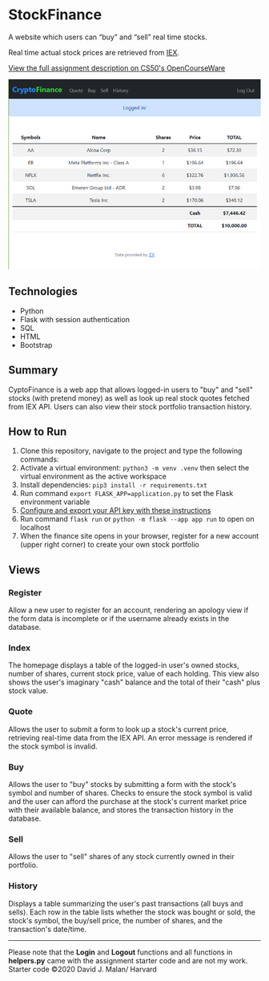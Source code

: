 # StockFinance

A website which users can “buy” and “sell” real time stocks.

Real time actual stock prices are retrieved from [IEX](https://iexcloud.io).

[View the full assignment description on CS50's OpenCourseWare](https://cs50.harvard.edu/x/2020/tracks/web/finance/)

<img src="cryptoFinance.png" alt="crypto_finance">

## Technologies
* Python
* Flask with session authentication
* SQL
* HTML
* Bootstrap


## Summary
CyptoFinance is a web app that allows logged-in users to "buy" and "sell" stocks (with pretend money) as well as look up real stock quotes fetched from IEX API. Users can also view their stock portfolio transaction history.

## How to Run
1. Clone this repository, navigate to the project and type the following commands:
2. Activate a virtual environment: ```python3 -m venv .venv``` then select the virtual environment as the active workspace
3. Install dependencies: ```pip3 install -r requirements.txt```
4. Run command ```export FLASK_APP=application.py``` to set the Flask environment variable
5. <a href="https://cs50.harvard.edu/x/2020/tracks/web/finance/#configuring">Configure and export your API key with these instructions</a>
6. Run command ```flask run``` or ```python -m flask --app app run``` to open on localhost 
7. When the finance site opens in your browser, register for a new account (upper right corner) to create your own stock portfolio

## Views

### Register
Allow a new user to register for an account, rendering an apology view if the form data is incomplete or if the username already exists in the database.

### Index
The homepage displays a table of the logged-in user's owned stocks, number of shares, current stock price, value of each holding. This view also shows the user's imaginary "cash" balance and the total of their "cash" plus stock value.

### Quote
Allows the user to submit a form to look up a stock's current price, retrieving real-time data from the IEX API. An error message is rendered if the stock symbol is invalid.

### Buy
Allows the user to "buy" stocks by submitting a form with the stock's symbol and number of shares. Checks to ensure the stock symbol is valid and the user can afford the purchase at the stock's current market price with their available balance, and stores the transaction history in the database.

### Sell
Allows the user to "sell" shares of any stock currently owned in their portfolio. 

### History
Displays a table summarizing the user's past transactions (all buys and sells). Each row in the table lists whether the stock was bought or sold, the stock's symbol, the buy/sell price, the number of shares, and the transaction's date/time.

---

Please note that the **Login** and **Logout** functions and all functions in **helpers.py** came with the assignment starter code and are not my work. Starter code &copy;2020 David J. Malan/ Harvard

